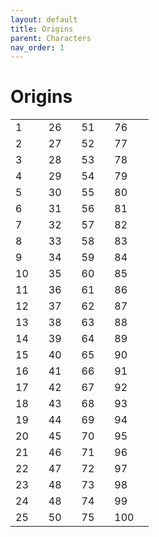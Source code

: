 ```yaml
---
layout: default
title: Origins
parent: Characters
nav_order: 1
---
```


# Origins

|  |  |  |  |  |  |  |  |
|------|------|------|------|------|------|------|------|
| 1 |  | 26 |  | 51 |  | 76 |  |
| 2 |  | 27 |  | 52 |  | 77 |  |
| 3 |  | 28 |  | 53 |  | 78 |  |
| 4 |  | 29 |  | 54 |  | 79 |  |
| 5 |  | 30 |  | 55 |  | 80 |  |
| 6 |  | 31 |  | 56 |  | 81 |  |
| 7 |  | 32 |  | 57 |  | 82 |  |
| 8 |  | 33 |  | 58 |  | 83 |  |
| 9 |  | 34 |  | 59 |  | 84 |  |
| 10 |  | 35 |  | 60 |  | 85 |  |
| 11 |  | 36 |  | 61 |  | 86 |  |
| 12 |  | 37 |  | 62 |  | 87 |  |
| 13 |  | 38 |  | 63 |  | 88 |  |
| 14 |  | 39 |  | 64 |  | 89 |  |
| 15 |  | 40 |  | 65 |  | 90 |  |
| 16 |  | 41 |  | 66 |  | 91 |  |
| 17 |  | 42 |  | 67 |  | 92 |  |
| 18 |  | 43 |  | 68 |  | 93 |  |
| 19 |  | 44 |  | 69 |  | 94 |  |
| 20 |  | 45 |  | 70 |  | 95 |  |
| 21 |  | 46 |  | 71 |  | 96 |  |
| 22 |  | 47 |  | 72 |  | 97 |  |
| 23 |  | 48 |  | 73 |  | 98 |  |
| 24 |  | 48 |  | 74 |  | 99 |  |
| 25 |  | 50 |  | 75 |  | 100 |  |
